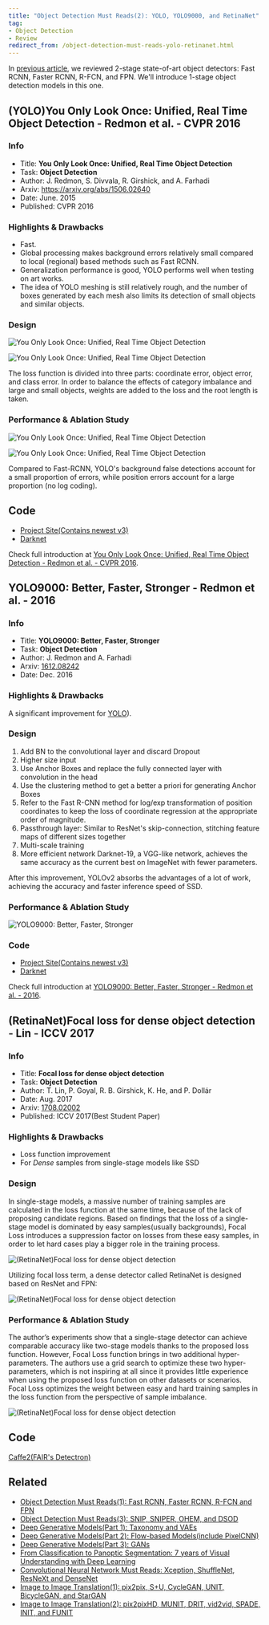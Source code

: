 ```yaml
---
title: "Object Detection Must Reads(2): YOLO, YOLO9000, and RetinaNet"
tag:
- Object Detection
- Review
redirect_from: /object-detection-must-reads-yolo-retinanet.html
---
```




In [previous article]((https://arxivnote.ddlee.cn/object-detectin-fast-rcnn-faster-rcnn-rfcn.html)), we reviewed 2-stage state-of-art object detectors: Fast RCNN, Faster RCNN, R-FCN, and FPN. We'll introduce 1-stage object detection models in this one.

## (YOLO)You Only Look Once: Unified, Real Time Object Detection - Redmon et al. - CVPR 2016

### Info
- Title: **You Only Look Once: Unified, Real Time Object Detection**
- Task: **Object Detection**
- Author: J. Redmon, S. Divvala, R. Girshick, and A. Farhadi
- Arxiv: https://arxiv.org/abs/1506.02640
- Date: June. 2015
- Published: CVPR 2016

### Highlights & Drawbacks
- Fast.
- Global processing makes background errors relatively small compared to local (regional) based methods such as Fast RCNN.
- Generalization performance is good, YOLO performs well when testing on art works.
- The idea of YOLO meshing is still relatively rough, and the number of boxes generated by each mesh also limits its detection of small objects and similar objects.


<!-- more -->

### Design

![You Only Look Once: Unified, Real Time Object Detection](https://i.imgur.com/ZO5EiVs.png)


![You Only Look Once: Unified, Real Time Object Detection](https://i.imgur.com/dBqrPc5.png)



The loss function is divided into three parts: coordinate error, object error, and class error. In order to balance the effects of category imbalance and large and small objects, weights are added to the loss and the root length is taken.

### Performance & Ablation Study

![You Only Look Once: Unified, Real Time Object Detection](https://i.imgur.com/RJQH4lU.png)




![You Only Look Once: Unified, Real Time Object Detection](https://i.imgur.com/Bx7fLGT.png)

Compared to Fast-RCNN, YOLO's background false detections account for a small proportion of errors, while position errors account for a large proportion (no log coding).

## Code
- [Project Site(Contains newest v3)](https://pjreddie.com/darknet/yolo/)
- [Darknet](https://github.com/pjreddie/darknet)

Check full introduction at [You Only Look Once: Unified, Real Time Object Detection - Redmon et al. - CVPR 2016](https://arxivnote.ddlee.cn/You-Only-Look-Once-Unified-Real-Time-Object-Detection-Redmon-CVPR-2016.html).

<script async src="https://pagead2.googlesyndication.com/pagead/js/adsbygoogle.js"></script>
<ins class="adsbygoogle"
     style="display:block; text-align:center;"
     data-ad-layout="in-article"
     data-ad-format="fluid"
     data-ad-client="ca-pub-4466575858054752"
     data-ad-slot="8787986126"></ins>
<script>
     (adsbygoogle = window.adsbygoogle || []).push({});
</script>

## YOLO9000: Better, Faster, Stronger - Redmon et al. - 2016

### Info
- Title: **YOLO9000: Better, Faster, Stronger**
- Task: **Object Detection**
- Author: J. Redmon and A. Farhadi
- Arxiv: [1612.08242](https://arxiv.org/abs/1612.08242)
- Date: Dec. 2016

### Highlights & Drawbacks
A significant improvement for [YOLO](https://arxivnote.ddlee.cn/You-Only-Look-Once-Unified-Real-Time-Object-Detection-Redmon-CVPR-2016.html)).

### Design
1. Add BN to the convolutional layer and discard Dropout
2. Higher size input
3. Use Anchor Boxes and replace the fully connected layer with convolution in the head
4. Use the clustering method to get a better a priori for generating Anchor Boxes
5. Refer to the Fast R-CNN method for log/exp transformation of position coordinates to keep the loss of coordinate regression at the appropriate order of magnitude.
6. Passthrough layer: Similar to ResNet's skip-connection, stitching feature maps of different sizes together
7. Multi-scale training
8. More efficient network Darknet-19, a VGG-like network, achieves the same accuracy as the current best on ImageNet with fewer parameters.

After this improvement, YOLOv2 absorbs the advantages of a lot of work, achieving the accuracy and faster inference speed of SSD.

### Performance & Ablation Study
![YOLO9000: Better, Faster, Stronger](https://i.imgur.com/1G7OXeq.jpg)

### Code
- [Project Site(Contains newest v3)](https://pjreddie.com/darknet/yolo/)
- [Darknet](https://github.com/pjreddie/darknet)

Check full introduction at [YOLO9000: Better, Faster, Stronger - Redmon et al. - 2016](https://arxivnote.ddlee.cn/YOLO9000-Better-Faster-Stronger-Redmon-2016.html).

<script async src="https://pagead2.googlesyndication.com/pagead/js/adsbygoogle.js"></script>
<ins class="adsbygoogle"
     style="display:block; text-align:center;"
     data-ad-layout="in-article"
     data-ad-format="fluid"
     data-ad-client="ca-pub-4466575858054752"
     data-ad-slot="8787986126"></ins>
<script>
     (adsbygoogle = window.adsbygoogle || []).push({});
</script>


## (RetinaNet)Focal loss for dense object detection - Lin  - ICCV 2017

### Info
- Title: **Focal loss for dense object detection**
- Task: **Object Detection**
- Author: T. Lin, P. Goyal, R. B. Girshick, K. He, and P. Dollár
- Date: Aug. 2017
- Arxiv: [1708.02002](https://arxiv.org/abs/1708.02002)
- Published: ICCV 2017(Best Student Paper)

### Highlights & Drawbacks
- Loss function improvement
- For *Dense* samples from single-stage models like SSD

###  Design

In single-stage models, a massive number of training samples are calculated in the loss function at the same time, because of the lack of proposing candidate regions. Based on findings that the loss of a single-stage model is dominated by easy samples(usually backgrounds), Focal Loss introduces a suppression factor on losses from these easy samples, in order to let hard cases play a bigger role in the training process. 


![(RetinaNet)Focal loss for dense object detection](https://i.imgur.com/C6uuJrQ.png)

Utilizing focal loss term, a dense detector called RetinaNet is designed based on ResNet and FPN:

![(RetinaNet)Focal loss for dense object detection](https://i.imgur.com/62SFpNT.png)


### Performance & Ablation Study
The author’s experiments show that a single-stage detector can achieve comparable accuracy like two-stage models thanks to the proposed loss function. However, Focal Loss function brings in two additional hyper-parameters. The authors use a grid search to optimize these two hyper-parameters, which is not inspiring at all since it provides little experience when using the proposed loss function on other datasets or scenarios. Focal Loss optimizes the weight between easy and hard training samples in the loss function from the perspective of sample imbalance.

![(RetinaNet)Focal loss for dense object detection](https://i.imgur.com/IObdCS1.png)


## Code
[Caffe2(FAIR's Detectron)](https://github.com/facebookresearch/Detectron)

<script async src="https://pagead2.googlesyndication.com/pagead/js/adsbygoogle.js"></script>
<ins class="adsbygoogle"
     style="display:block; text-align:center;"
     data-ad-layout="in-article"
     data-ad-format="fluid"
     data-ad-client="ca-pub-4466575858054752"
     data-ad-slot="8787986126"></ins>
<script>
     (adsbygoogle = window.adsbygoogle || []).push({});
</script>


## Related
- [Object Detection Must Reads(1): Fast RCNN, Faster RCNN, R-FCN and FPN](https://arxivnote.ddlee.cn/object-detectin-fast-rcnn-faster-rcnn-rfcn.html)
- [Object Detection Must Reads(3): SNIP, SNIPER, OHEM, and DSOD](https://arxivnote.ddlee.cn/object-detection-must-reads-snip-sniper-ohem-dsod.html)
- [Deep Generative Models(Part 1): Taxonomy and VAEs](https://arxivnote.ddlee.cn/Deep-Generative-Models-Taxonomy-VAE.html)
- [Deep Generative Models(Part 2): Flow-based Models(include PixelCNN)](https://arxivnote.ddlee.cn/Deep-Generative-Models-Flow-based-Models-PixelCNN.html)
- [Deep Generative Models(Part 3): GANs](https://arxivnote.ddlee.cn/Deep-Generative-Models-GAN-WGAN-SAGAN-StyleGAN-BigGAN.html)
- [From Classification to Panoptic Segmentation: 7 years of Visual Understanding with Deep Learning](https://arxivnote.ddlee.cn/Classification-to-Panoptic-Segmentation-visual-understanding-CVPR.html)
- [Convolutional Neural Network Must Reads: Xception, ShuffleNet, ResNeXt and DenseNet](https://arxivnote.ddlee.cn/convolutional-neural-network-xception-shufflenet-resnext-densenet.html)
- [Image to Image Translation(1): pix2pix, S+U, CycleGAN, UNIT, BicycleGAN, and StarGAN](https://arxivnote.ddlee.cn/Image-to-image-Translation-pix2pix-CycleGAN-UNIT-BicycleGAN-StarGAN.html)
- [Image to Image Translation(2): pix2pixHD, MUNIT, DRIT, vid2vid, SPADE, INIT, and FUNIT](https://arxivnote.ddlee.cn/Image-to-image-Translation-pix2pixHD-MUNIT-DRIT-vid2vid-SPADE-INIT-FUNIT.html)